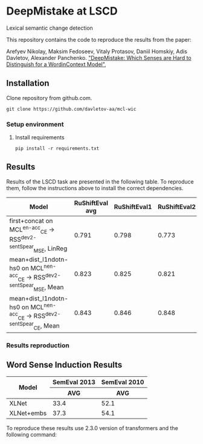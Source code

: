 # DeepMistake at LSCD
Lexical semantic change detection

This repository contains the code to reproduce the results from the paper:

Arefyev Nikolay, Maksim Fedoseev, Vitaly Protasov, Daniil Homskiy, Adis Davletov, Alexander Panchenko. ["DeepMistake: Which Senses are Hard to Distinguish for a Word­in­Context Model"](http://www.dialog-21.ru/media/5235/arefyevnplusetal133.pdf),




## Installation
Clone repository from github.com.
```shell script
git clone https://github.com/davletov-aa/mcl-wic
```

### Setup environment
1. Install requirements
    ```shell script
    pip install -r requirements.txt
    ```


## Results
Results of the LSCD task are presented in the following table. To reproduce them, follow the instructions above to install the correct dependencies. 


<table>
    <thead>
        <tr>
            <th rowspan=1><b>Model</b></th>
            <th colspan=1><b>RuShiftEval avg</b></th>
            <th colspan=1><b>RuShiftEval1</b></th>
            <th colspan=1><b>RuShiftEval2</b></th>
            <th colspan=1><b>RuShiftEval3</b></th>
        </tr>
    </thead>
    <tbody>
        <tr>
            <td>first+concat on MCL<sup>en-acc</sup><sub>CE</sub> &rarr; RSS<sup>dev2-sentSpear</sup><sub>MSE</sub>, LinReg</td>
            <td>0.791</td>
            <td>0.798</td>
            <td>0.773</td>
            <td>0.803</td>
        </tr>
        <tr>
            <td>mean+dist_l1ndotn-hs0 on MCL<sup>nen-acc</sup><sub>CE</sub> &rarr; RSS<sup>dev2-sentSpear</sup><sub>MSE</sub>, Mean</td>
            <td>0.823</td>
            <td>0.825</td>
            <td>0.821</td>
            <td>0.823</td>
        </tr>
        <tr>
            <td>mean+dist_l1ndotn-hs0 on MCL<sup>nen-acc</sup><sub>CE</sub> &rarr; RSS<sup>dev2-sentSpear</sup><sub>CE</sub>, Mean</td>
            <td>0.843</td>
            <td>0.846</td>
            <td>0.848</td>
            <td>0.836</td>
        </tr>
    </tbody>
</table>


### Results reproduction

## Word Sense Induction Results
<table>
    <thead>
        <tr>
            <th rowspan=2><b>Model</b></th>
            <th colspan=1><b>SemEval 2013</b></th>
            <th colspan=1><b>SemEval 2010</b></th>
        </tr>
        <tr>
            <th>AVG</th>
            <th>AVG</th>
        </tr>
    </thead>
    <tbody>
        <tr>
            <td>XLNet</td>
            <td>33.4</td>
            <td>52.1</td>
        </tr>
        <tr>
            <td>XLNet+embs</td>
            <td>37.3</td>
            <td>54.1</td>
        </tr>
    </tbody>
</table>

To reproduce these results use 2.3.0 version of transformers and the following command:

